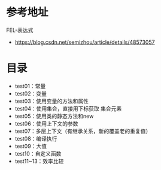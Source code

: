 # 参考地址
FEL-表达式
- https://blog.csdn.net/semizhou/article/details/48573057

# 目录
- test01：常量
- test02：变量
- test03：使用变量的方法和属性
- test04：使用集合，直接用下标获取 集合元素
- test05：使用类的静态方法和new
- test06：使用上下文的参数
- test07：多层上下文（有继承关系，新的覆盖老的重复值）
- test08：编译执行
- test09：大值
- test10：自定义函数
- test11~13：效率比较
